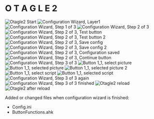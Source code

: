 # O T A G L E 2

![Otagle2 Start](/Otagle2/pictures/Otagle2_Start.png)
![Configuration Wizard, Layer1](/Otagle2/pictures/Otagle2_ConfigWizard_Layer1.png)
![Configuration Wizard, Step 1 of 3](/Otagle2/pictures/Otagle2_ConfigWizard_Step1of3.png)
![Configuration Wizard, Step 2 of 3](/Otagle2/pictures/Otagle2_ConfigWizard_Step2of3.png)
![Configuration Wizard, Step 2 of 3, Test button](/Otagle2/pictures/Otagle2_ConfigWizard_Step2of3_Test.png)
![Configuration Wizard, Step 2 of 3, Test button 2](/Otagle2/pictures/Otagle2_ConfigWizard_Step2of3_Test2.png)
![Configuration Wizard, Step 2 of 3, Save config](/Otagle2/pictures/Otagle2_ConfigWizard_Step2of3_SaveConfig.png)
![Configuration Wizard, Step 2 of 3, Save config 2](/Otagle2/pictures/Otagle2_ConfigWizard_Step2of3_SaveConfig2.png)
![Configuration Wizard, Step 2 of 3, Configuration saved](/Otagle2/pictures/Otagle2_ConfigWizard_Step2of3_ConfigurationSaved.png)
![Configuration Wizard, Step 2 of 3, Continue button](/Otagle2/pictures/Otagle2_ConfigWizard_Step2of3_Continue.png)
![Configuration Wizard, Step 3 of 3](/Otagle2/pictures/Otagle2_ConfigWizard_Step3of3.png)
![Button 1_1, select picture](/Otagle2/pictures/Otagle2_Button1_1_SelectPicture.png)
![Button 1_1, selected picture](/Otagle2/pictures/Otagle2_Button1_1_SelectedPicture.png)
![Button 1_1, selected picture 2](/Otagle2/pictures/Otagle2_Button1_1_SelectedPicture2.png)
![Button 1_1, select script](/Otagle2/pictures/Otagle2_Button1_1_SelectScript.png)
![Button 1_1, selected script](/Otagle2/pictures/Otagle2_Button1_1_SelectedScript.png)
![Configuration Wizard, Step 3 of 3 again](/Otagle2/pictures/Otagle2_Step3_Again.png)
![Configuration Wizard, Step 3 of 3 finished](/Otagle2/pictures/Otagle2_Step3_FinishWizard.png)
![Otagle2 reload](/Otagle2/pictures/Otagle2_WillReload.png)
![Otagle2 after reload](/Otagle2/pictures/Otagle2_AfterReload.png)

Added or changed files when configuration wizard is finished:
- Config.ini
- ButtonFunctions.ahk

